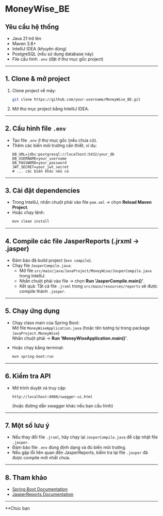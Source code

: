 # MoneyWise_BE

## Yêu cầu hệ thống

- Java 21 trở lên
- Maven 3.8+
- IntelliJ IDEA (khuyên dùng)
- PostgreSQL (nếu sử dụng database này)
- File cấu hình `.env` (đặt ở thư mục gốc project)

---

## 1. Clone & mở project

1. Clone project về máy:
    ```bash
    git clone https://github.com/your-username/MoneyWise_BE.git
    ```
2. Mở thư mục project bằng IntelliJ IDEA.

---

## 2. Cấu hình file `.env`

- Tạo file `.env` ở thư mục gốc (nếu chưa có).
- Thêm các biến môi trường cần thiết, ví dụ:
    ```
    DB_URL=jdbc:postgresql://localhost:5432/your_db
    DB_USERNAME=your_username
    DB_PASSWORD=your_password
    JWT_SECRET=your_jwt_secret
    # ... các biến khác nếu có
    ```

---

## 3. Cài đặt dependencies

- Trong IntelliJ, nhấn chuột phải vào file `pom.xml` → chọn **Reload Maven Project**.
- Hoặc chạy lệnh:
    ```bash
    mvn clean install
    ```

---

## 4. Compile các file JasperReports (.jrxml → .jasper)

- Đảm bảo đã build project (`mvn compile`).
- Chạy file `JasperCompile.java`:
    - Mở file `src/main/java/JavaProject/MoneyWise/JasperCompile.java` trong IntelliJ.
    - Nhấn chuột phải vào file → chọn **Run 'JasperCompile.main()'**.
    - Kết quả: Tất cả file `.jrxml` trong `src/main/resources/reports` sẽ được compile thành `.jasper`.

---

## 5. Chạy ứng dụng

- Chạy class main của Spring Boot:  
    Mở file `MoneyWiseApplication.java` (hoặc tên tương tự trong package `JavaProject.MoneyWise`)  
    Nhấn chuột phải → **Run 'MoneyWiseApplication.main()'**.

- Hoặc chạy bằng terminal:
    ```bash
    mvn spring-boot:run
    ```

---

## 6. Kiểm tra API

- Mở trình duyệt và truy cập:  
  ```
  http://localhost:8080/swagger-ui.html
  ```
  (hoặc đường dẫn swagger khác nếu bạn cấu hình)

---

## 7. Một số lưu ý

- Nếu thay đổi file `.jrxml`, hãy chạy lại `JasperCompile.java` để cập nhật file `.jasper`.
- Đảm bảo file `.env` đúng định dạng và đủ biến môi trường.
- Nếu gặp lỗi liên quan đến JasperReports, kiểm tra lại file `.jasper` đã được compile mới nhất chưa.

---

## 8. Tham khảo

- [Spring Boot Documentation](https://spring.io/projects/spring-boot)
- [JasperReports Documentation](https://community.jaspersoft.com/documentation)

---

**Chúc bạn
